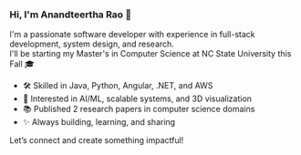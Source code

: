 ### Hi, I'm Anandteertha Rao 👋

I'm a passionate software developer with experience in full-stack development, system design, and research.  
I'll be starting my Master's in Computer Science at NC State University this Fall 🎓

- 🛠️ Skilled in Java, Python, Angular, .NET, and AWS  
- 🧠 Interested in AI/ML, scalable systems, and 3D visualization  
- 📚 Published 2 research papers in computer science domains  
- ✨ Always building, learning, and sharing

Let’s connect and create something impactful!
